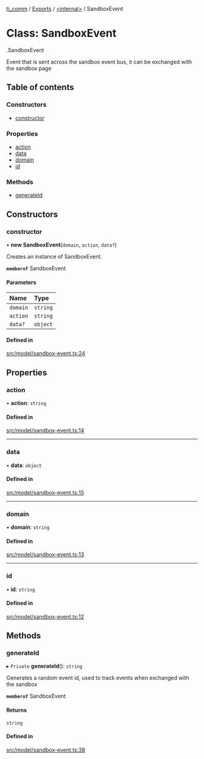[tj_comm](../README.md) / [Exports](../modules.md) / [<internal\>](../modules/internal_.md) / SandboxEvent

# Class: SandboxEvent

[<internal>](../modules/internal_.md).SandboxEvent

 Event that is sent across the sandbox event bus,
 it can be exchanged with the sandbox page

## Table of contents

### Constructors

- [constructor](internal_.SandboxEvent.md#constructor)

### Properties

- [action](internal_.SandboxEvent.md#action)
- [data](internal_.SandboxEvent.md#data)
- [domain](internal_.SandboxEvent.md#domain)
- [id](internal_.SandboxEvent.md#id)

### Methods

- [generateId](internal_.SandboxEvent.md#generateid)

## Constructors

### constructor

• **new SandboxEvent**(`domain`, `action`, `data?`)

Creates an instance of SandboxEvent.

**`memberof`** SandboxEvent

#### Parameters

| Name | Type |
| :------ | :------ |
| `domain` | `string` |
| `action` | `string` |
| `data?` | `object` |

#### Defined in

[src/model/sandbox-event.ts:24](https://github.com/digitalwohl/tjlibrary/blob/ea250d0/src/model/sandbox-event.ts#L24)

## Properties

### action

• **action**: `string`

#### Defined in

[src/model/sandbox-event.ts:14](https://github.com/digitalwohl/tjlibrary/blob/ea250d0/src/model/sandbox-event.ts#L14)

___

### data

• **data**: `object`

#### Defined in

[src/model/sandbox-event.ts:15](https://github.com/digitalwohl/tjlibrary/blob/ea250d0/src/model/sandbox-event.ts#L15)

___

### domain

• **domain**: `string`

#### Defined in

[src/model/sandbox-event.ts:13](https://github.com/digitalwohl/tjlibrary/blob/ea250d0/src/model/sandbox-event.ts#L13)

___

### id

• **id**: `string`

#### Defined in

[src/model/sandbox-event.ts:12](https://github.com/digitalwohl/tjlibrary/blob/ea250d0/src/model/sandbox-event.ts#L12)

## Methods

### generateId

▸ `Private` **generateId**(): `string`

Generates a random event id,
used to track events when exchanged with the sandbox

**`memberof`** SandboxEvent

#### Returns

`string`

#### Defined in

[src/model/sandbox-event.ts:38](https://github.com/digitalwohl/tjlibrary/blob/ea250d0/src/model/sandbox-event.ts#L38)
